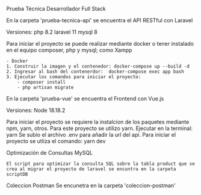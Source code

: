 Prueba Técnica  Desarrollador Full Stack

En la carpeta 'prueba-tecnica-api' se encuentra el API RESTful con Laravel

Versiones:
    php 8.2
    laravel 11
    mysql 8

Para iniciar el proyecto se puede realizar mediante docker o tener instalado en el equipo composer, php y mysql; como Xampp

    - Docker
    1. Construir la imagen y el contenedor: docker-compose up --build -d
    2. Ingresar al bash del contenerdor:  docker-compose exec app bash
    3. Ejecutar los comandos para iniciar el proyecto: 
        - composer install
        - php artisan migrate


En la carpeta 'prueba-vue' se encuentra el Frontend con Vue.js

Versiones:
    Node 18.18.2

Para iniciar el proyecto se requiere la instalcion de los paquetes mediante npm, yarn, otros. Para este proyecto se utilizo yarn.
    Ejecutar en la terminal: yarn
    Se subio el archivo .env para añadir la url del api.
    Para iniciar el proyecto se utliza el comando: yarn dev


Optimización de Consultas MySQL

    El script para optimizar la consulta SQL sobre la tabla product que se crea al migrar el proyecto de laravel se encuntra en la carpeta scriptDB


Coleccion Postman
    Se encunetra en la carpeta 'coleccion-postman'